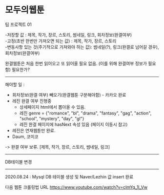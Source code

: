 # 모두의웹툰
팀 프로젝트 01


-저장할 값 : 제목, 작가, 장르, 스토리, 썸네일, 링크, 회차정보(완결여부)<br>
    -고정(초반 한번만 가져오면 되는 값) : 제목, 작가, 장르, 스토리<br>
    -변동사항 있는 것(주기적으로 가져와야 하는 값): 썸네일(?), 링크(완결로 넘어갈 경우), 회차정보(완결여부)

완결웹툰은 처음 한번 읽어오고 또 읽어올 필요 없음. (이를 위해 완결여부 정보가 필요함) 필요한가?
  
------------------------------------------------------------------------------------------------------------------

해야할 일 : 

- 회차정보(완결 여부) 빼오기(완결웹툰 구분해야함) - 카카오 완료
- 레진 완결 여부 진행중
    - 상세페이지 html에서 뽑아올 수 있음.
    - 레진 genre = {"romance", "bl", "drama", "fantasy", "gag", "action", "school", "mystery", "day", "gl"}
    - 레진 완결 페이지에 hasNext 속성 있음 (페이지 이동시 참고)
- 레진은 연재웹툰만 완료.
- Daum, 코미코


-> 완결 여부 보류.
[제목, 작가, 장르, 스토리, 썸네일, 링크]

------------------------------------------------------------------------------------------------------------------

DB테이블 변경

------------------------------------------------------------------------------------------------------------------
2020.08.24 : Mysql DB 테이블 생성 및 Naver/Lezhin 값 insert 완료

다음 웹툰 크롤링법 URL
https://www.youtube.com/watch?v=clmYq_1l_Vw
